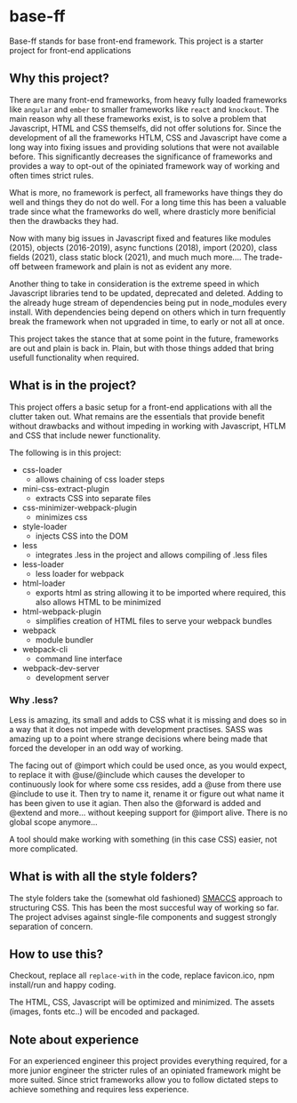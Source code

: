 # base-ff

Base-ff stands for base front-end framework.
This project is a starter project for front-end applications

## Why this project?

There are many front-end frameworks, from heavy fully loaded frameworks like `angular` and `ember` to smaller frameworks like `react` and `knockout`.
The main reason why all these frameworks exist, is to solve a problem that Javascript, HTML and CSS themselfs, did not offer solutions for.
Since the development of all the frameworks HTLM, CSS and Javascript have come a long way into fixing issues and providing solutions that were not available before.
This significantly decreases the significance of frameworks and provides a way to opt-out of the opiniated framework way of working and often times strict rules.

What is more, no framework is perfect, all frameworks have things they do well and things they do not do well.
For a long time this has been a valuable trade since what the frameworks do well, where drasticly more benificial then the drawbacks they had.

Now with many big issues in Javascript fixed and features like modules (2015), objects (2016-2019), async functions (2018), import (2020), class fields (2021), class static block (2021), and much much more....
The trade-off between framework and plain is not as evident any more.

Another thing to take in consideration is the extreme speed in which Javascript libraries tend to be updated, deprecated and deleted. Adding to the already huge stream of dependencies being put in node_modules every install.
With dependencies being depend on others which in turn frequently break the framework when not upgraded in time, to early or not all at once.

This project takes the stance that at some point in the future, frameworks are out and plain is back in.
Plain, but with those things added that bring usefull functionality when required. 

## What is in the project?

This project offers a basic setup for a front-end applications with all the clutter taken out.
What remains are the essentials that provide benefit without drawbacks and without impeding in working with Javascript, HTLM and CSS that include newer functionality.

The following is in this project:
- css-loader
   - allows chaining of css loader steps
- mini-css-extract-plugin
   - extracts CSS into separate files
- css-minimizer-webpack-plugin
   - minimizes css
- style-loader
   - injects CSS into the DOM
- less
   - integrates .less in the project and allows compiling of .less files 
- less-loader
   - less loader for webpack
- html-loader
   - exports html as string allowing it to be imported where required, this also allows HTML to be minimized
- html-webpack-plugin
   - simplifies creation of HTML files to serve your webpack bundles
- webpack
   - module bundler
- webpack-cli
  - command line interface
- webpack-dev-server
  - development server

### Why .less?

Less is amazing, its small and adds to CSS what it is missing and does so in a way that it does not impede with development practises.
SASS was amazing up to a point where strange decisions where being made that forced the developer in an odd way of working.

The facing out of @import which could be used once, as you would expect, to replace it with @use/@include which causes the developer to continuously look for where some css resides, add a @use from there use @include to use it.
Then try to name it, rename it or figure out what name it has been given to use it agian. Then also the @forward is added and @extend and more... without keeping support for @import alive. There is no global scope anymore...

A tool should make working with something (in this case CSS) easier, not more complicated.

## What is with all the style folders?

The style folders take the (somewhat old fashioned) [SMACCS](http://smacss.com) approach to structuring CSS. 
This has been the most succesful way of working so far. 
The project advises against single-file components and suggest strongly separation of concern.

## How to use this?

Checkout, replace all `replace-with` in the code, replace favicon.ico, npm install/run and happy coding.

The HTML, CSS, Javascript will be optimized and minimized.
The assets (images, fonts etc..) will be encoded and packaged.

## Note about experience

For an experienced engineer this project provides everything required, for a more junior engineer the stricter rules of an opiniated framework might be more suited. 
Since strict frameworks allow you to follow dictated steps to achieve something and requires less experience.
